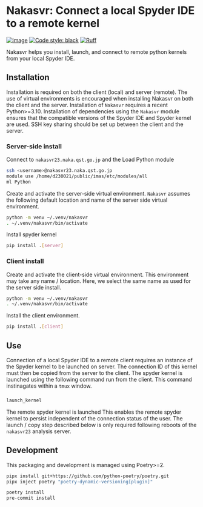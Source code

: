 # Nakasvr: Connect a local Spyder IDE to a remote kernel

[![image](https://img.shields.io/badge/python-3.10%20%7C%203.11%20%7C%203.12%20%7C%203.13-blue)](https://git.iter.org/projects/EQ/repos/nova)
[![Code style: black](https://img.shields.io/badge/code%20style-black-000000.svg)](https://github.com/psf/black)
[![Ruff](https://img.shields.io/endpoint?url=https://raw.githubusercontent.com/charliermarsh/ruff/main/assets/badge/v2.json)](https://github.com/charliermarsh/ruff)

Nakasvr helps you install, launch, and connect to remote python kernels from
your local Spyder IDE.

## Installation
Installation is required on both the client (local) and server (remote). The use of
virtual environments is encouraged when installing Nakasvr on both the client
and the server. Installation of `Nakasvr` requires a recent Python>=3.10. 
Installation of dependencies using the `Nakasvr` module ensures that the 
compatible versions of the Spyder IDE and Spyder kernel are used. SSH key sharing should be set up between the client and the server.

### Server-side install
Connect to `nakasvr23.naka.qst.go.jp` and the Load Python module 
```sh
ssh <username>@nakasvr23.naka.qst.go.jp
module use /home/d230021/public/imas/etc/modules/all
ml Python
```
Create and activate the server-side virtual environment. `Nakasvr` assumes the following default location and name of the server side virtual environment.
```sh
python -m venv ~/.venv/nakasvr
. ~/.venv/nakasvr/bin/activate
```
Install spyder kernel 
```sh
pip install .[server]
```
### Client install
Create and activate the client-side virtual environment. This environment may take any name / location. Here, we select the same name as used for the server side install.
```sh
python -m venv ~/.venv/nakasvr
. ~/.venv/nakasvr/bin/activate
```
Install the client environment. 
```sh
pip install .[client]
```

## Use
Connection of a local Spyder IDE to a remote client requires an instance of the Spyder kernel to be launched on server. The connection ID of this kernel must then be copied from the server to the client. 
The spyder kernel is launched using the following command run from the client. This command instinagates  within a `tmux` window.
###
```sh
launch_kernel
```

The remote spyder kernel is launched This enables the remote spyder kernel to persist independent of the connection status of the user.
The launch / copy step described below is only required following reboots of the `nakasvr23` analysis server.





## Development
This packaging and development is managed using Poetry>=2.

```sh
pipx install git+https://github.com/python-poetry/poetry.git
pipx inject poetry "poetry-dynamic-versioning[plugin]"

poetry install
pre-commit install
```
<!--stackedit_data:
eyJoaXN0b3J5IjpbMjA1OTk3ODM3OCwtMTgxNDc5MjEyNywxMT
M4NDcyNjgxLDExMzc3MTA4MTAsNjY4OTYzODA4XX0=
-->